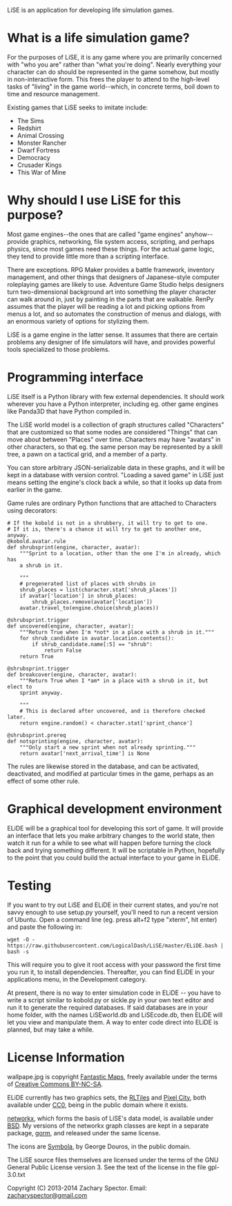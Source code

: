 LiSE is an application for developing life simulation games.

# What is a life simulation game?

For the purposes of LiSE, it is any game where you are primarily
concerned with "who you are" rather than "what you're
doing". Nearly everything your character can do should be
represented in the game somehow, but mostly in non-interactive form. This frees
the player to attend to the high-level tasks of "living" in the game
world--which, in concrete terms, boil down to time and resource
management.

Existing games that LiSE seeks to imitate include:

* The Sims
* Redshirt
* Animal Crossing
* Monster Rancher
* Dwarf Fortress
* Democracy
* Crusader Kings
* This War of Mine

# Why should I use LiSE for this purpose?

Most game engines--the ones that are called "game engines"
anyhow--provide graphics, networking, file system access, scripting,
and perhaps physics, since most games need these things. For the
actual game logic, they tend to provide little more than a scripting
interface.

There are exceptions. RPG Maker provides a battle framework, inventory
management, and other things that designers of Japanese-style computer
roleplaying games are likely to use. Adventure Game Studio helps
designers turn two-dimensional background art into something the
player character can walk around in, just by painting in the parts
that are walkable. RenPy assumes that the player will be reading a lot
and picking options from menus a lot, and so automates the
construction of menus and dialogs, with an enormous variety of
options for stylizing them.

LiSE is a game engine in the latter sense. It assumes that there are
certain problems any designer of life simulators will have, and
provides powerful tools specialized to those problems.

# Programming interface

LiSE itself is a Python library with few external dependencies. It
should work wherever you have a Python interpreter, including
eg. other game engines like Panda3D that have Python compiled in.

The LiSE world model is a collection of graph structures called
"Characters" that are customized so that some nodes are considered
"Things" that can move about between "Places" over time. Characters
may have "avatars" in other characters, so that eg. the same person may be
represented by a skill tree, a pawn on a tactical grid, and a member
of a party.

You can store arbitrary JSON-serializable data in these
graphs, and it will be kept in a database with version
control. "Loading a saved game" in LiSE just means setting the
engine's clock back a while, so that it looks up data from earlier in
the game.

Game rules are ordinary Python functions that are attached to
Characters using decorators:

```
# If the kobold is not in a shrubbery, it will try to get to one.
# If it is, there's a chance it will try to get to another one, anyway.
@kobold.avatar.rule
def shrubsprint(engine, character, avatar):
    """Sprint to a location, other than the one I'm in already, which has
    a shrub in it.

    """
    # pregenerated list of places with shrubs in
    shrub_places = list(character.stat['shrub_places'])
    if avatar['location'] in shrub_places:
        shrub_places.remove(avatar['location'])
    avatar.travel_to(engine.choice(shrub_places))

@shrubsprint.trigger
def uncovered(engine, character, avatar):
    """Return True when I'm *not* in a place with a shrub in it."""
    for shrub_candidate in avatar.location.contents():
        if shrub_candidate.name[:5] == "shrub":
            return False
    return True

@shrubsprint.trigger
def breakcover(engine, character, avatar):
    """Return True when I *am* in a place with a shrub in it, but elect to
    sprint anyway.

    """
    # This is declared after uncovered, and is therefore checked later.
    return engine.random() < character.stat['sprint_chance']

@shrubsprint.prereq
def notsprinting(engine, character, avatar):
    """Only start a new sprint when not already sprinting."""
    return avatar['next_arrival_time'] is None
```

The rules are likewise stored in the database, and can be activated,
deactivated, and modified at particular times in the game, perhaps as
an effect of some other rule.

# Graphical development environment

ELiDE will be a graphical tool for developing this sort of game. It
will provide an interface that lets you make arbitrary changes to the
world state, then watch it run for a while to see what will happen
before turning the clock back and trying something different. It will
be scriptable in Python, hopefully to the point that you could build
the actual interface to your game in ELiDE.

# Testing

If you want to try out LiSE and ELiDE in their current states, and you're not savvy enough to use setup.py yourself, you'll need to run a recent version of Ubuntu. Open a command line (eg. press alt+f2 type "xterm", hit enter) and paste the following in:

```
wget -O - https://raw.githubusercontent.com/LogicalDash/LiSE/master/ELiDE.bash | bash -s
```

This will require you to give it root access with your password the first time you run it, to install dependencies. Thereafter, you can find ELiDE in your applications menu, in the Development category.

At present, there is no way to enter simulation code in ELiDE -- you have to write a script similar to kobold.py or sickle.py in your own text editor and run it to generate the required databases. If said databases are in your home folder, with the names LiSEworld.db and LiSEcode.db, then ELiDE will let you view and manipulate them. A way to enter code direct into ELiDE is planned, but may take a while.

# License Information

wallpape.jpg is copyright [Fantastic
Maps](http://www.fantasticmaps.com/free-stuff/), freely available
under the terms of [Creative Commons
BY-NC-SA](https://creativecommons.org/licenses/by-nc-sa/3.0/).

ELiDE currently has two graphics sets, the
[RLTiles](http://rltiles.sourceforge.net/) and [Pixel
City](http://opengameart.org/content/pixel-city), both available under
[CC0](http://creativecommons.org/publicdomain/zero/1.0/), being in the
public domain where it exists.

[networkx](http://networkx.github.io/), which forms the basis of
LiSE's data model, is available under
[BSD](http://networkx.github.io/documentation/latest/reference/legal.html). My
versions of the networkx graph classes are kept in a separate package,
[gorm](https://github.com/LogicalDash/gorm), and released under the
same license.

The icons are [Symbola](http://users.teilar.gr/~g1951d/), by George
Douros, in the public domain.

The LiSE source files themselves are licensed under the terms of the
GNU General Public License version 3. See the text of the license in
the file gpl-3.0.txt

Copyright (C) 2013-2014 Zachary Spector. Email: zacharyspector@gmail.com
